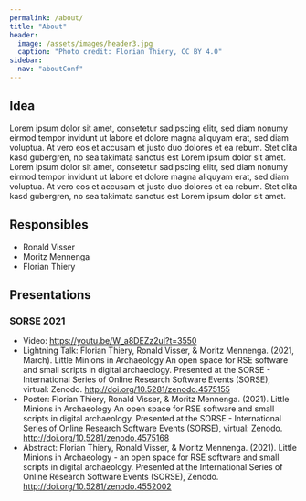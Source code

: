```yaml
---
permalink: /about/
title: "About"
header:
  image: /assets/images/header3.jpg
  caption: "Photo credit: Florian Thiery, CC BY 4.0"
sidebar:
  nav: "aboutConf"
---
```


## Idea

Lorem ipsum dolor sit amet, consetetur sadipscing elitr, sed diam nonumy eirmod tempor invidunt ut labore et dolore magna aliquyam erat, sed diam voluptua. At vero eos et accusam et justo duo dolores et ea rebum. Stet clita kasd gubergren, no sea takimata sanctus est Lorem ipsum dolor sit amet. Lorem ipsum dolor sit amet, consetetur sadipscing elitr, sed diam nonumy eirmod tempor invidunt ut labore et dolore magna aliquyam erat, sed diam voluptua. At vero eos et accusam et justo duo dolores et ea rebum. Stet clita kasd gubergren, no sea takimata sanctus est Lorem ipsum dolor sit amet.

## Responsibles

-   Ronald Visser
-   Moritz Mennenga
-   Florian Thiery

## Presentations

### SORSE 2021

-   Video: <https://youtu.be/W_a8DEZz2uI?t=3550>
-   Lightning Talk: Florian Thiery, Ronald Visser, & Moritz Mennenga. (2021, March). Little Minions in Archaeology An open space for RSE software and small scripts in digital archaeology. Presented at the SORSE - International Series of Online Research Software Events (SORSE), virtual: Zenodo. <http://doi.org/10.5281/zenodo.4575155>
-   Poster: Florian Thiery, Ronald Visser, & Moritz Mennenga. (2021). Little Minions in Archaeology An open space for RSE software and small scripts in digital archaeology. Presented at the SORSE - International Series of Online Research Software Events (SORSE), virtual: Zenodo. <http://doi.org/10.5281/zenodo.4575168>
-   Abstract: Florian Thiery, Ronald Visser, & Moritz Mennenga. (2021). Little Minions in Archaeology - an open space for RSE software and small scripts in digital archaeology. Presented at the International Series of Online Research Software Events (SORSE), Zenodo. <http://doi.org/10.5281/zenodo.4552002>

